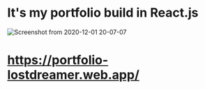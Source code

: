 # It's my portfolio build in React.js

![Screenshot from 2020-12-01 20-07-07](https://user-images.githubusercontent.com/29290992/100809635-5c958000-3458-11eb-86c2-1dd573d353fd.jpg)

# https://portfolio-lostdreamer.web.app/
